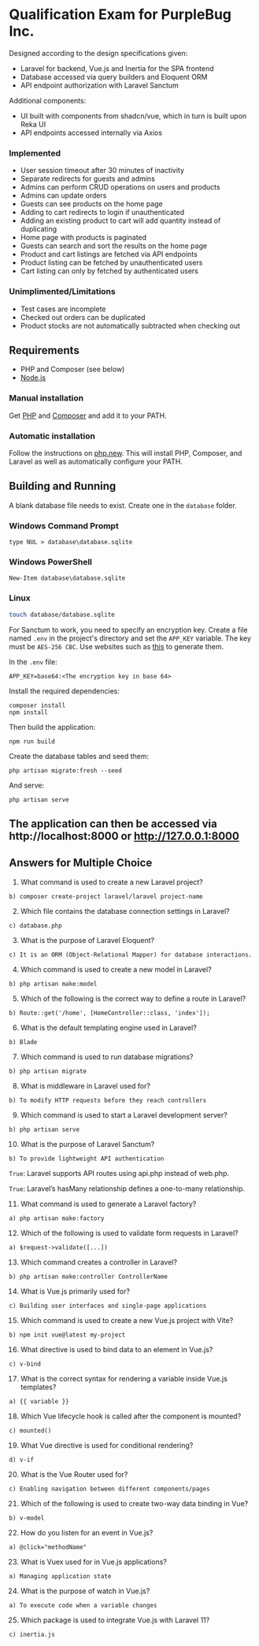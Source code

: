 # Qualification Exam for PurpleBug Inc.

Designed according to the design specifications given:
- Laravel for backend, Vue.js and Inertia for the SPA frontend
- Database accessed via query builders and Eloquent ORM
- API endpoint authorization with Laravel Sanctum

Additional components:
- UI built with components from shadcn/vue, which in turn is built upon Reka UI
- API endpoints accessed internally via Axios

### Implemented
- User session timeout after 30 minutes of inactivity
- Separate redirects for guests and admins
- Admins can perform CRUD operations on users and products
- Admins can update orders
- Guests can see products on the home page
- Adding to cart redirects to login if unauthenticated
- Adding an existing product to cart will add quantity instead of duplicating
- Home page with products is paginated
- Guests can search and sort the results on the home page
- Product and cart listings are fetched via API endpoints
- Product listing can be fetched by unauthenticated users
- Cart listing can only by fetched by authenticated users

### Unimplimented/Limitations
- Test cases are incomplete
- Checked out orders can be duplicated
- Product stocks are not automatically subtracted when checking out

## Requirements
- PHP and Composer (see below)
- [Node.js](https://nodejs.org/en/download)

### Manual installation
Get [PHP](https://www.php.net/downloads.php) and [Composer](https://getcomposer.org/download/) and add it to your PATH.
### Automatic installation
Follow the instructions on [php.new](https://php.new/). This will install PHP, Composer, and Laravel as well as automatically configure your PATH.

## Building and Running
A blank database file needs to exist. Create one in the `database` folder.
### Windows Command Prompt
```batch
type NUL > database\database.sqlite
```
### Windows PowerShell
```pwsh
New-Item database\database.sqlite
```
### Linux
```sh
touch database/database.sqlite
```
For Sanctum to work, you need to specify an encryption key. Create a file named `.env` in the project's directory and set the `APP_KEY` variable.
The key must be `AES-256 CBC`. Use websites such as [this](https://emn178.github.io/online-tools/aes/encrypt/) to generate them.

In the `.env` file:
```
APP_KEY=base64:<The encryption key in base 64>
```

Install the required dependencies:
```
composer install
npm install
```

Then build the application:
```
npm run build
```

Create the database tables and seed them:
```
php artisan migrate:fresh --seed
```

And serve:
```
php artisan serve
```
The application can then be accessed via http://localhost:8000 or http://127.0.0.1:8000
---
## Answers for Multiple Choice
1. What command is used to create a new Laravel project?
```
b) composer create-project laravel/laravel project-name
```

2. Which file contains the database connection settings in Laravel?
```
c) database.php
```

3. What is the purpose of Laravel Eloquent?
```
c) It is an ORM (Object-Relational Mapper) for database interactions.
```

4. Which command is used to create a new model in Laravel?
```
b) php artisan make:model
```

5. Which of the following is the correct way to define a route in Laravel?
```
b) Route::get('/home', [HomeController::class, 'index']);
```

6. What is the default templating engine used in Laravel?
```
b) Blade
```

7. Which command is used to run database migrations?
```
b) php artisan migrate
```

8. What is middleware in Laravel used for?
```
b) To modify HTTP requests before they reach controllers
```

9. Which command is used to start a Laravel development server?
```
b) php artisan serve
```

10. What is the purpose of Laravel Sanctum?
```
b) To provide lightweight API authentication
```

`True`: Laravel supports API routes using api.php instead of web.php.

`True`: Laravel’s hasMany relationship defines a one-to-many relationship.

11. What command is used to generate a Laravel factory?
```
a) php artisan make:factory
```

12. Which of the following is used to validate form requests in Laravel?
```
a) $request->validate([...])
```

13. Which command creates a controller in Laravel?
```
b) php artisan make:controller ControllerName
```

14. What is Vue.js primarily used for?
```
c) Building user interfaces and single-page applications
```

15. Which command is used to create a new Vue.js project with Vite?
```
b) npm init vue@latest my-project
```

16. What directive is used to bind data to an element in Vue.js?
```
c) v-bind
```

17. What is the correct syntax for rendering a variable inside Vue.js templates?
```
a) {{ variable }}
```

18. Which Vue lifecycle hook is called after the component is mounted?
```
c) mounted()
```

19. What Vue directive is used for conditional rendering?
```
d) v-if
```

20. What is the Vue Router used for?
```
c) Enabling navigation between different components/pages
```

21. Which of the following is used to create two-way data binding in Vue?
```
b) v-model
```

22. How do you listen for an event in Vue.js?
```
a) @click="methodName"
```

23. What is Vuex used for in Vue.js applications?
```
a) Managing application state
```

24. What is the purpose of watch in Vue.js?
```
a) To execute code when a variable changes
```

25. Which package is used to integrate Vue.js with Laravel 11?
```
c) inertia.js
```
